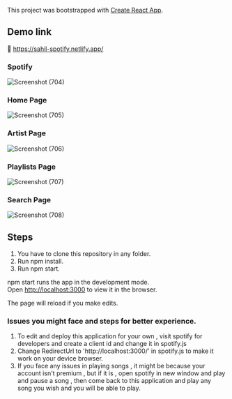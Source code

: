 This project was bootstrapped with [Create React App](https://github.com/facebook/create-react-app).
## Demo link
🔗 https://sahil-spotify.netlify.app/

### Spotify
![Screenshot (704)](https://user-images.githubusercontent.com/73214085/119253487-16cba000-bbcf-11eb-8752-2164cf43799c.png)

### Home Page
![Screenshot (705)](https://user-images.githubusercontent.com/73214085/119253475-0a474780-bbcf-11eb-948f-d7be9dde2b98.png)

### Artist Page
![Screenshot (706)](https://user-images.githubusercontent.com/73214085/119253480-103d2880-bbcf-11eb-8c77-06cfa46eebc2.png)

### Playlists Page
![Screenshot (707)](https://user-images.githubusercontent.com/73214085/119253484-129f8280-bbcf-11eb-905a-1ef8ba302cef.png)

### Search Page
![Screenshot (708)](https://user-images.githubusercontent.com/73214085/119253486-1501dc80-bbcf-11eb-9c6e-899b667e1a05.png)



## Steps

1. You have to clone this repository in any folder.
2. Run npm install.
3. Run npm start.

npm start runs the app in the development mode.<br />
Open [http://localhost:3000](http://localhost:3000) to view it in the browser.

The page will reload if you make edits.<br />

### Issues you might face and steps for better experience.

1. To edit and deploy this application for your own , visit spotify for developers and create a client id and change it in spotify.js
2. Change RedirectUrl to 'http://localhost:3000/' in spotify.js to make it work on your device browser.
3. If you face any issues in playing songs , it might be because your account isn't premium , but if it is , open spotify in new window and play and pause a song , then come back to this application and play any song you wish and you will be able to play. 

